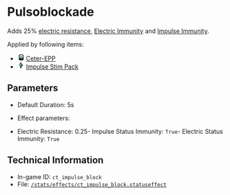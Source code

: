 # Pulsoblockade

Adds 25% [electric resistance](https://ceterai.github.io/MyEnternia/Wiki/electricresistance), [Electric Immunity](https://ceterai.github.io/MyEnternia/Wiki/ElectricImmunity) and [Impulse Immunity](https://ceterai.github.io/MyEnternia/Wiki/ImpulseImmunity).

Applied by following items:

- <img src="https://raw.githubusercontent.com/Ceterai/Enternia/main/items/armors/alta/tier6/ceternia/epp/icon.png" alt="Ceter-EPP icon" loading="lazy" height="16px" width="auto" /> [Ceter-EPP](https://ceterai.github.io/MyEnternia/Wiki/Ceter-EPP)
- <img src="https://raw.githubusercontent.com/Ceterai/Enternia/main/items/generic/other/ct_impulse_stim.png" alt="Impulse Stim Pack icon" loading="lazy" height="16px" width="auto" /> [Impulse Stim Pack](https://ceterai.github.io/MyEnternia/Wiki/ImpulseStimPack)

## Parameters

- Default Duration: 5s
- Effect parameters: 

- Electric Resistance: 0.25- Impulse Status Immunity: `True`- Electric Status Immunity: `True`

## Technical Information

- In-game ID: `ct_impulse_block`
- File: [`/stats/effects/ct_impulse_block.statuseffect`](https://github.com/Ceterai/Enternia/blob/main/stats/effects/ct_impulse_block.statuseffect)
